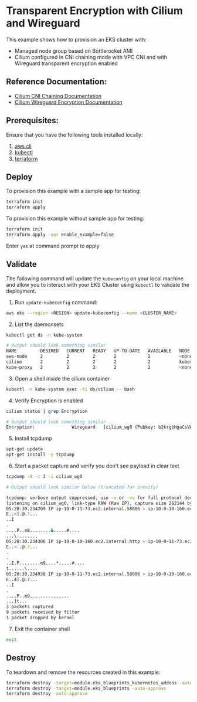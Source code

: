 # Transparent Encryption with Cilium and Wireguard

This example shows how to provision an EKS cluster with:
- Managed node group based on Bottlerocket AMI
- Cilium configured in CNI chaining mode with VPC CNI and with Wireguard transparent encryption enabled

## Reference Documentation:

- [Cilium CNI Chaining Documentation](https://docs.cilium.io/en/v1.12/gettingstarted/cni-chaining-aws-cni/)
- [Cilium Wireguard Encryption Documentation](https://docs.cilium.io/en/v1.12/gettingstarted/encryption-wireguard/)

## Prerequisites:

Ensure that you have the following tools installed locally:

1. [aws cli](https://docs.aws.amazon.com/cli/latest/userguide/install-cliv2.html)
2. [kubectl](https://Kubernetes.io/docs/tasks/tools/)
3. [terraform](https://learn.hashicorp.com/tutorials/terraform/install-cli)

## Deploy

To provision this example with a sample app for testing:

```sh
terraform init
terraform apply
```

To provision this example without sample app for testing:

```sh
terraform init
terraform apply -var enable_example=false
```

Enter `yes` at command prompt to apply

## Validate

The following command will update the `kubeconfig` on your local machine and allow you to interact with your EKS Cluster using `kubectl` to validate the deployment.

1. Run `update-kubeconfig` command:

```sh
aws eks --region <REGION> update-kubeconfig --name <CLUSTER_NAME>
```

2. List the daemonsets

```sh
kubectl get ds -n kube-system

# Output should look something similar
NAME         DESIRED   CURRENT   READY   UP-TO-DATE   AVAILABLE   NODE SELECTOR            AGE
aws-node     2         2         2       2            2           <none>                   156m
cilium       2         2         2       2            2           kubernetes.io/os=linux   152m
kube-proxy   2         2         2       2            2           <none>                   156m
```

3. Open a shell inside the cilium container

```sh
kubectl -n kube-system exec -ti ds/cilium -- bash
```

4. Verify Encryption is enabled

```sh
cilium status | grep Encryption

# Output should look something similar
Encryption:              Wireguard   [cilium_wg0 (Pubkey: b2krgbHgaCsVWALMnFLiS/RekhhcE36PXEjQ7T8+mW0=, Port: 51871, Peers: 1)]
```

5. Install tcpdump

```sh
apt-get update
apt-get install -y tcpdump
```

6. Start a packet capture and verify you don't see payload in clear text

```sh
tcpdump -A -c 3 -i cilium_wg0

# Output should look similar below (truncated for brevity)

tcpdump: verbose output suppressed, use -v or -vv for full protocol decode
listening on cilium_wg0, link-type RAW (Raw IP), capture size 262144 bytes
05:28:30.234209 IP ip-10-0-11-73.ec2.internal.58086 > ip-10-0-10-160.ec2.internal.http: Flags [S], seq 2831772984, win 62727, options [mss 8961,sackOK,TS val 3834644316 ecr 0,nop,wscale 7], length 0
E..<].@.?...
..I
.
....P..m8........&.....#....
...\........
05:28:30.234306 IP ip-10-0-10-160.ec2.internal.http > ip-10-0-11-73.ec2.internal.58086: Flags [S.], seq 131501951, ack 2831772985, win 62643, options [mss 8961,sackOK,TS val 1959385110 ecr 3834644316,nop,wscale 7], length 0
E..<..@.?...
.
.
..I.P........m9....*.....#....
t......\....
05:28:30.234930 IP ip-10-0-11-73.ec2.internal.58086 > ip-10-0-10-160.ec2.internal.http: Flags [.], ack 1, win 491, options [nop,nop,TS val 3834644317 ecr 1959385110], length 0
E..4].@.?...
..I
.
....P..m9...............
...]t...
3 packets captured
9 packets received by filter
1 packet dropped by kernel
```
7. Exit the container shell

```sh
exit
```

## Destroy

To teardown and remove the resources created in this example:

```sh
terraform destroy -target=module.eks_blueprints_kubernetes_addons -auto-approve
terraform destroy -target=module.eks_blueprints -auto-approve
terraform destroy -auto-approve
```
